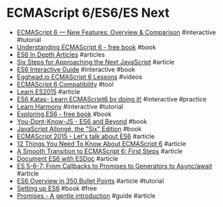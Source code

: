 # ECMAScript 6/ES6/ES Next

- [ECMAScript 6 — New Features: Overview & Comparison](http://es6-features.org) #interactive #tutorial
- [Understanding ECMAScript 6 - free book](https://leanpub.com/understandinges6) #book
- [ES6 In Depth Articles](https://hacks.mozilla.org/category/es6-in-depth) #articles
- [Six Steps for Approaching the Next JavaScript](http://developer.telerik.com/featured/six-steps-for-approaching-the-next-javascript) #article
- [ES6 Interactive Guide](http://projects.formidablelabs.com/es6-interactive-guide) #interactive #book
- [Egghead.io ECMAScript 6 Lessons](https://egghead.io/technologies/es6) #videos
- [ECMAScript 6 Compatibility](http://kangax.github.io/compat-table/es6) #tool
- [Learn ES2015](https://babeljs.io/docs/learn-es2015) #article
- [ES6 Katas- Learn ECMAScript6 by doing it!](http://es6katas.org) #interactive #practice
- [Learn Harmony](http://learnharmony.org) #interactive #tutorial
- [Exploring ES6 - free book](http://exploringjs.com/es6) #book
- [You-Dont-Know-JS - ES6 and Beyond](https://github.com/getify/You-Dont-Know-JS/tree/master/es6%20%26%20beyond) #book
- [JavaScript Allongé, the "Six" Edition](https://leanpub.com/javascriptallongesix) #book
- [ECMAScript 2015 - Let's talk about ES6](https://medium.com/ecmascript-2015) #article
- [12 Things You Need To Know About ECMAScript 6](https://medium.com/@victorleungtw/12-things-you-need-to-know-about-ecmascript-6-31ae1589e47c) #article
- [A Smooth Transition to ECMAScript 6: First Steps](https://blog.engineyard.com/2015/smooth-transition-ecmascript-6-integration) #article
- [Document ES6 with ESDoc](http://jonathancreamer.com/document-es6-with-esdoc) #article
- [ES 5-6-7: From Callbacks to Promises to Generators to Async/await](https://medium.com/@rdsubhas/es6-from-callbacks-to-promises-to-generators-87f1c0cd8f2e) #article
- [ES6 Overview in 350 Bullet Points](https://ponyfoo.com/articles/es6) #article #tutorial
- [Setting up ES6](https://leanpub.com/setting-up-es6/) #book #free
- [Promises - A gentle introduction](http://bytearcher.com/articles/es6-promise-then-beginner-tutorial/) #guide #article